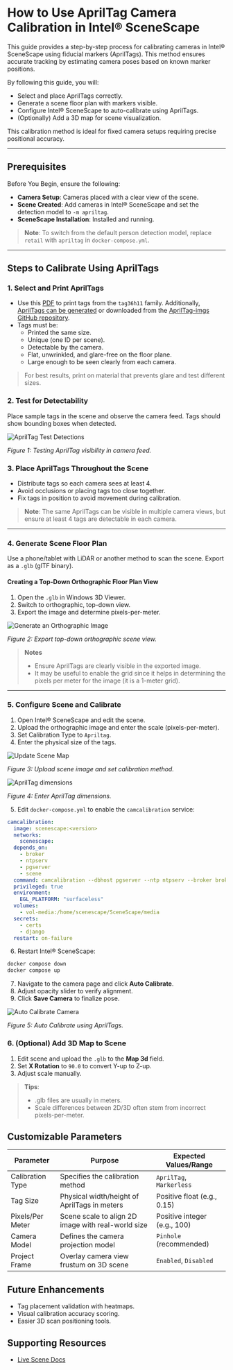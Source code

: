 # How to Use AprilTag Camera Calibration in Intel® SceneScape

This guide provides a step-by-step process for calibrating cameras in Intel® SceneScape using fiducial markers (AprilTags). This method ensures accurate tracking by estimating camera poses based on known marker positions.

By following this guide, you will:

- Select and place AprilTags correctly.
- Generate a scene floor plan with markers visible.
- Configure Intel® SceneScape to auto-calibrate using AprilTags.
- (Optionally) Add a 3D map for scene visualization.

This calibration method is ideal for fixed camera setups requiring precise positional accuracy.

---

## Prerequisites

Before You Begin, ensure the following:

- **Camera Setup**: Cameras placed with a clear view of the scene.
- **Scene Created**: Add cameras in Intel® SceneScape and set the detection model to `-m apriltag`.
- **SceneScape Installation**: Installed and running.

> **Note**: To switch from the default person detection model, replace `retail` with `apriltag` in `docker-compose.yml`.

---

## Steps to Calibrate Using AprilTags

### 1. Select and Print AprilTags

- Use this [PDF](files/tag36h11.pdf) to print tags from the `tag36h11` family. Additionally, [AprilTags can be generated](https://github.com/AprilRobotics/apriltag) or downloaded from the [AprilTag-imgs GitHub repository](https://github.com/AprilRobotics/apriltag-imgs).
- Tags must be:
  - Printed the same size.
  - Unique (one ID per scene).
  - Detectable by the camera.
  - Flat, unwrinkled, and glare-free on the floor plane.
  - Large enough to be seen clearly from each camera.

> For best results, print on material that prevents glare and test different sizes.

### 2. Test for Detectability

Place sample tags in the scene and observe the camera feed. Tags should show bounding boxes when detected.

![AprilTag Test Detections](../images/ui/test-apriltags.png)

_Figure 1: Testing AprilTag visibility in camera feed._

### 3. Place AprilTags Throughout the Scene

- Distribute tags so each camera sees at least 4.
- Avoid occlusions or placing tags too close together.
- Fix tags in position to avoid movement during calibration.

> **Note**: The same AprilTags can be visible in multiple camera views, but ensure at least 4 tags are detectable in each camera.

---

### 4. Generate Scene Floor Plan

Use a phone/tablet with LiDAR or another method to scan the scene. Export as a `.glb` (glTF binary).

#### Creating a Top-Down Orthographic Floor Plan View

1. Open the `.glb` in Windows 3D Viewer.
2. Switch to orthographic, top-down view.
3. Export the image and determine pixels-per-meter.

![Generate an Orthographic Image](../images/ui/ortho-view.png)

_Figure 2: Export top-down orthographic scene view._

> **Notes**
>
> - Ensure AprilTags are clearly visible in the exported image.
> - It may be useful to enable the grid since it helps in determining the pixels per meter for the image (it is a 1-meter grid).

---

### 5. Configure Scene and Calibrate

1. Open Intel® SceneScape and edit the scene.
2. Upload the orthographic image and enter the scale (pixels-per-meter).
3. Set Calibration Type to `Apriltag`.
4. Enter the physical size of the tags.

![Update Scene Map](../images/ui/update-scene-map.png)

_Figure 3: Upload scene image and set calibration method._

![AprilTag dimensions](../images/apriltag-dimensions.png)

_Figure 4: Enter AprilTag dimensions._

5. Edit `docker-compose.yml` to enable the `camcalibration` service:

```yaml
camcalibration:
  image: scenescape:<version>
  networks:
    scenescape:
  depends_on:
    - broker
    - ntpserv
    - pgserver
    - scene
  command: camcalibration --dbhost pgserver --ntp ntpserv --broker broker.scenescape.intel.com
  privileged: true
  environment:
    EGL_PLATFORM: "surfaceless"
  volumes:
    - vol-media:/home/scenescape/SceneScape/media
  secrets:
    - certs
    - django
  restart: on-failure
```

6. Restart Intel® SceneScape:

```bash
docker compose down
docker compose up
```

7. Navigate to the camera page and click **Auto Calibrate**.
8. Adjust opacity slider to verify alignment.
9. Click **Save Camera** to finalize pose.

![Auto Calibrate Camera](../images/ui/auto-calibrate.png)

_Figure 5: Auto Calibrate using AprilTags._

### 6. (Optional) Add 3D Map to Scene

1. Edit scene and upload the `.glb` to the **Map 3d** field.
2. Set **X Rotation** to `90.0` to convert Y-up to Z-up.
3. Adjust scale manually.

> **Tips**:
>
> - .glb files are usually in meters.
> - Scale differences between 2D/3D often stem from incorrect pixels-per-meter.

## Customizable Parameters

| Parameter        | Purpose                                            | Expected Values/Range        |
| ---------------- | -------------------------------------------------- | ---------------------------- |
| Calibration Type | Specifies the calibration method                   | `AprilTag`, `Markerless`     |
| Tag Size         | Physical width/height of AprilTags in meters       | Positive float (e.g., 0.15)  |
| Pixels/Per Meter | Scene scale to align 2D image with real-world size | Positive integer (e.g., 100) |
| Camera Model     | Defines the camera projection model                | `Pinhole` (recommended)      |
| Project Frame    | Overlay camera view frustum on 3D scene            | `Enabled`, `Disabled`        |

## Future Enhancements

- Tag placement validation with heatmaps.
- Visual calibration accuracy scoring.
- Easier 3D scan positioning tools.

## Supporting Resources

- [Live Scene Docs](How-to-create-new-scene.md)
